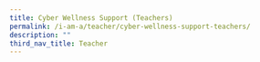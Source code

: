 ```yaml
---
title: Cyber Wellness Support (Teachers)
permalink: /i-am-a/teacher/cyber-wellness-support-teachers/
description: ""
third_nav_title: Teacher
---
```

